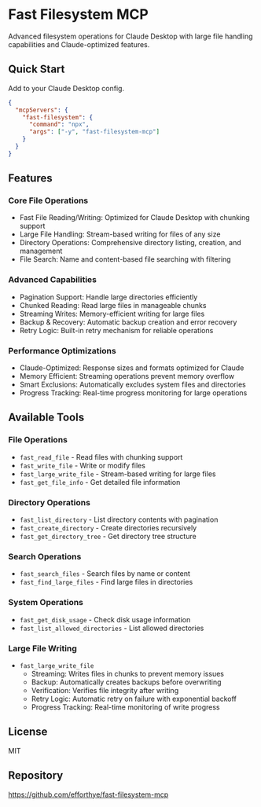 # Fast Filesystem MCP
Advanced filesystem operations for Claude Desktop with large file handling capabilities and Claude-optimized features.

## Quick Start
Add to your Claude Desktop config.
```json
{
  "mcpServers": {
    "fast-filesystem": {
      "command": "npx",
      "args": ["-y", "fast-filesystem-mcp"]
    }
  }
}
```

## Features
### Core File Operations
- Fast File Reading/Writing: Optimized for Claude Desktop with chunking support
- Large File Handling: Stream-based writing for files of any size
- Directory Operations: Comprehensive directory listing, creation, and management
- File Search: Name and content-based file searching with filtering

### Advanced Capabilities
- Pagination Support: Handle large directories efficiently
- Chunked Reading: Read large files in manageable chunks
- Streaming Writes: Memory-efficient writing for large files
- Backup & Recovery: Automatic backup creation and error recovery
- Retry Logic: Built-in retry mechanism for reliable operations

### Performance Optimizations
- Claude-Optimized: Response sizes and formats optimized for Claude
- Memory Efficient: Streaming operations prevent memory overflow
- Smart Exclusions: Automatically excludes system files and directories
- Progress Tracking: Real-time progress monitoring for large operations

## Available Tools

### File Operations
- `fast_read_file` - Read files with chunking support
- `fast_write_file` - Write or modify files
- `fast_large_write_file` - Stream-based writing for large files
- `fast_get_file_info` - Get detailed file information

### Directory Operations
- `fast_list_directory` - List directory contents with pagination
- `fast_create_directory` - Create directories recursively
- `fast_get_directory_tree` - Get directory tree structure

### Search Operations
- `fast_search_files` - Search files by name or content
- `fast_find_large_files` - Find large files in directories

### System Operations
- `fast_get_disk_usage` - Check disk usage information
- `fast_list_allowed_directories` - List allowed directories

### Large File Writing
- `fast_large_write_file`
  - Streaming: Writes files in chunks to prevent memory issues
  - Backup: Automatically creates backups before overwriting
  - Verification: Verifies file integrity after writing
  - Retry Logic: Automatic retry on failure with exponential backoff
  - Progress Tracking: Real-time monitoring of write progress

## License
MIT

## Repository
https://github.com/efforthye/fast-filesystem-mcp
